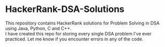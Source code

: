 # HackerRank-DSA-Solutions

This repository contains HackerRank solutions for Problem Solving in DSA using Java, Python, C and C++.<br>
I have created this repo for storing every single DSA problem I've ever practiced. Let me know if you encounter errors in any of the code.
